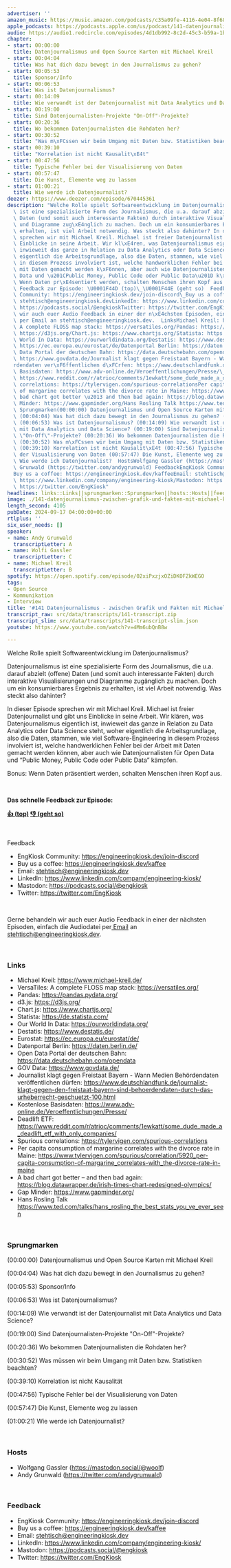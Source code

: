 ```yaml
---
advertiser: ''
amazon_music: https://music.amazon.com/podcasts/c35a09fe-4116-4e04-8f68-77d61b112e46/episodes/ddb28dd3-465e-447e-a5ac-c5270131b0c8/engineering-kiosk-141-datenjournalismus---zwischen-grafik-und-fakten-mit-michael-kreil
apple_podcasts: https://podcasts.apple.com/us/podcast/141-datenjournalismus-zwischen-grafik-und-fakten-mit/id1603082924?i=1000669774757&uo=4
audio: https://audio1.redcircle.com/episodes/4d1db992-8c2d-45c3-b59a-1bd531d21e36/stream.mp3
chapter:
- start: 00:00:00
  title: Datenjournalismus und Open Source Karten mit Michael Kreil
- start: 00:04:04
  title: Was hat dich dazu bewegt in den Journalismus zu gehen?
- start: 00:05:53
  title: Sponsor/Info
- start: 00:06:53
  title: Was ist Datenjournalismus?
- start: 00:14:09
  title: Wie verwandt ist der Datenjournalist mit Data Analytics und Data Science?
- start: 00:19:00
  title: Sind Datenjournalisten-Projekte "On-Off"-Projekte?
- start: 00:20:36
  title: Wo bekommen Datenjournalisten die Rohdaten her?
- start: 00:30:52
  title: "Was m\xFCssen wir beim Umgang mit Daten bzw. Statistiken beachten?"
- start: 00:39:10
  title: "Korrelation ist nicht Kausalit\xE4t"
- start: 00:47:56
  title: Typische Fehler bei der Visualisierung von Daten
- start: 00:57:47
  title: Die Kunst, Elemente weg zu lassen
- start: 01:00:21
  title: Wie werde ich Datenjournalist?
deezer: https://www.deezer.com/episode/670445361
description: "Welche Rolle spielt Softwareentwicklung im Datenjournalismus? Datenjournalismus\
  \ ist eine spezialisierte Form des Journalismus, die u.a. darauf abzielt (offene)\
  \ Daten (und somit auch interessante Fakten) durch interaktive Visualisierungen\
  \ und Diagramme zug\xE4nglich zu machen. Doch um ein konsumierbares Ergebnis zu\
  \ erhalten, ist viel Arbeit notwendig. Was steckt also dahinter? In dieser Episode\
  \ sprechen wir mit Michael Kreil. Michael ist freier Datenjournalist und gibt uns\
  \ Einblicke in seine Arbeit. Wir kl\xE4ren, was Datenjournalismus eigentlich ist,\
  \ inwieweit das ganze in Relation zu Data Analytics oder Data Science steht, woher\
  \ eigentlich die Arbeitsgrundlage, also die Daten, stammen, wie viel Software-Engineering\
  \ in diesem Prozess involviert ist, welche handwerklichen Fehler bei der Arbeit\
  \ mit Daten gemacht werden k\xF6nnen, aber auch wie Datenjournalisten f\xFCr Open\
  \ Data und \u201CPublic Money, Public Code oder Public Data\u201D k\xE4mpfen. Bonus:\
  \ Wenn Daten pr\xE4sentiert werden, schalten Menschen ihren Kopf aus.  Das schnelle\
  \ Feedback zur Episode: \U0001F44D (top)\_\U0001F44E (geht so)  Feedback EngKiosk\
  \ Community: https://engineeringkiosk.dev/join-discord\_Buy us a coffee: https://engineeringkiosk.dev/kaffeeEmail:\
  \ stehtisch@engineeringkiosk.devLinkedIn: https://www.linkedin.com/company/engineering-kiosk/Mastodon:\
  \ https://podcasts.social/@engkioskTwitter: https://twitter.com/EngKiosk Gerne behandeln\
  \ wir auch euer Audio Feedback in einer der n\xE4chsten Episoden, einfach die Audiodatei\
  \ per Email an stehtisch@engineeringkiosk.dev.  LinksMichael Kreil: https://www.michael-kreil.de/VersaTiles:\
  \ A complete FLOSS map stack: https://versatiles.org/Pandas: https://pandas.pydata.org/d3.js:\
  \ https://d3js.org/Chart.js: https://www.chartjs.org/Statista: https://de.statista.com/Our\
  \ World In Data: https://ourworldindata.org/Destatis: https://www.destatis.de/Eurostat:\
  \ https://ec.europa.eu/eurostat/de/Datenportal Berlin: https://daten.berlin.de/Open\
  \ Data Portal der deutschen Bahn: https://data.deutschebahn.com/opendataGOV Data:\
  \ https://www.govdata.de/Journalist klagt gegen Freistaat Bayern - Wann Medien Beh\xF6\
  rdendaten ver\xF6ffentlichen d\xFCrfen: https://www.deutschlandfunk.de/journalist-klagt-gegen-den-freistaat-bayern-sind-behoerdendaten-durch-das-urheberrecht-geschuetzt-100.htmlKostenlose\
  \ Basisdaten: https://www.adv-online.de/Veroeffentlichungen/Presse/\_Deadlift ETF:\
  \ https://www.reddit.com/r/atrioc/comments/1ewkatt/some_dude_made_a_deadlift_etf_with_only_companies/Spurious\
  \ correlations: https://tylervigen.com/spurious-correlationsPer capita consumption\
  \ of margarine correlates with the divorce rate in Maine: https://www.tylervigen.com/spurious/correlation/5920_per-capita-consumption-of-margarine_correlates-with_the-divorce-rate-in-maineA\
  \ bad chart got better \u2013 and then bad again: https://blog.datawrapper.de/irish-times-chart-redesigned-olympics/Gap\
  \ Minder: https://www.gapminder.org/Hans Rosling Talk https://www.ted.com/talks/hans_rosling_the_best_stats_you_ve_ever_seen\_\
  \ Sprungmarken(00:00:00) Datenjournalismus und Open Source Karten mit Michael Kreil\
  \ (00:04:04) Was hat dich dazu bewegt in den Journalismus zu gehen? (00:05:53) Sponsor/Info\
  \ (00:06:53) Was ist Datenjournalismus? (00:14:09) Wie verwandt ist der Datenjournalist\
  \ mit Data Analytics und Data Science? (00:19:00) Sind Datenjournalisten-Projekte\
  \ \"On-Off\"-Projekte? (00:20:36) Wo bekommen Datenjournalisten die Rohdaten her?\
  \ (00:30:52) Was m\xFCssen wir beim Umgang mit Daten bzw. Statistiken beachten?\
  \ (00:39:10) Korrelation ist nicht Kausalit\xE4t (00:47:56) Typische Fehler bei\
  \ der Visualisierung von Daten (00:57:47) Die Kunst, Elemente weg zu lassen (01:00:21)\
  \ Wie werde ich Datenjournalist?  HostsWolfgang Gassler (https://mastodon.social/@woolf)Andy\
  \ Grunwald (https://twitter.com/andygrunwald) FeedbackEngKiosk Community: https://engineeringkiosk.dev/join-discord\_\
  Buy us a coffee: https://engineeringkiosk.dev/kaffeeEmail: stehtisch@engineeringkiosk.devLinkedIn:\
  \ https://www.linkedin.com/company/engineering-kiosk/Mastodon: https://podcasts.social/@engkioskTwitter:\
  \ https://twitter.com/EngKiosk"
headlines: links::Links||sprungmarken::Sprungmarken||hosts::Hosts||feedback::Feedback
image: ./141-datenjournalismus-zwischen-grafik-und-fakten-mit-michael-kreil.jpg
length_second: 4105
pubDate: 2024-09-17 04:00:00+00:00
rtlplus: ''
six_user_needs: []
speaker:
- name: Andy Grunwald
  transcriptLetter: A
- name: Wolfi Gassler
  transcriptLetter: C
- name: Michael Kreil
  transcriptLetter: B
spotify: https://open.spotify.com/episode/02xiPxzjxOZiDKOFZkWEGO
tags:
- Open Source
- Kommunikation
- Interview
title: '#141 Datenjournalismus - zwischen Grafik und Fakten mit Michael Kreil'
transcript_raw: src/data/transcripts/141-transcript.zip
transcript_slim: src/data/transcripts/141-transcript-slim.json
youtube: https://www.youtube.com/watch?v=4Mm6ubQnB8w

---
```

<p>Welche Rolle spielt Softwareentwicklung im Datenjournalismus?</p><p>Datenjournalismus ist eine spezialisierte Form des Journalismus, die u.a. darauf abzielt (offene) Daten (und somit auch interessante Fakten) durch interaktive Visualisierungen und Diagramme zugänglich zu machen. Doch um ein konsumierbares Ergebnis zu erhalten, ist viel Arbeit notwendig. Was steckt also dahinter?</p><p>In dieser Episode sprechen wir mit Michael Kreil. Michael ist freier Datenjournalist und gibt uns Einblicke in seine Arbeit. Wir klären, was Datenjournalismus eigentlich ist, inwieweit das ganze in Relation zu Data Analytics oder Data Science steht, woher eigentlich die Arbeitsgrundlage, also die Daten, stammen, wie viel Software-Engineering in diesem Prozess involviert ist, welche handwerklichen Fehler bei der Arbeit mit Daten gemacht werden können, aber auch wie Datenjournalisten für Open Data und “Public Money, Public Code oder Public Data” kämpfen.</p><p>Bonus: Wenn Daten präsentiert werden, schalten Menschen ihren Kopf aus.</p><p><br></p><p><strong>Das schnelle Feedback zur Episode:</strong></p><p><a href="https://api.openpodcast.dev/feedback/141/upvote" rel="nofollow"><strong>👍 (top)</strong></a><strong> </strong><a href="https://api.openpodcast.dev/feedback/141/downvote" rel="nofollow"><strong>👎 (geht so)</strong></a></p><p><br></p><p>Feedback</p><ul><li>EngKiosk Community: <a href="https://engineeringkiosk.dev/join-discord">https://engineeringkiosk.dev/join-discord</a> </li><li>Buy us a coffee: <a href="https://engineeringkiosk.dev/kaffee">https://engineeringkiosk.dev/kaffee</a></li><li>Email: <a href="mailto:stehtisch@engineeringkiosk.dev" rel="nofollow">stehtisch@engineeringkiosk.dev</a></li><li>LinkedIn: <a href="https://www.linkedin.com/company/engineering-kiosk/" rel="nofollow">https://www.linkedin.com/company/engineering-kiosk/</a></li><li>Mastodon: <a href="https://podcasts.social/@engkiosk" rel="nofollow">https://podcasts.social/@engkiosk</a></li><li>Twitter: <a href="https://twitter.com/EngKiosk" rel="nofollow">https://twitter.com/EngKiosk</a></li></ul><p><br></p><p>Gerne behandeln wir auch euer Audio Feedback in einer der nächsten Episoden, einfach die Audiodatei per<a href="https://engineeringkiosk.dev/kontakt/"> Email</a> an <a href="mailto:stehtisch@engineeringkiosk.dev" rel="nofollow">stehtisch@engineeringkiosk.dev</a>.</p><p><br></p><h3 id="links">Links</h3><ul><li>Michael Kreil: <a href="https://www.michael-kreil.de/" rel="nofollow">https://www.michael-kreil.de/</a></li><li>VersaTiles: A complete FLOSS map stack: <a href="https://versatiles.org/" rel="nofollow">https://versatiles.org/</a></li><li>Pandas: <a href="https://pandas.pydata.org/" rel="nofollow">https://pandas.pydata.org/</a></li><li>d3.js: <a href="https://d3js.org/" rel="nofollow">https://d3js.org/</a></li><li>Chart.js: <a href="https://www.chartjs.org/" rel="nofollow">https://www.chartjs.org/</a></li><li>Statista: <a href="https://de.statista.com/" rel="nofollow">https://de.statista.com/</a></li><li>Our World In Data: <a href="https://ourworldindata.org/" rel="nofollow">https://ourworldindata.org/</a></li><li>Destatis: <a href="https://www.destatis.de/" rel="nofollow">https://www.destatis.de/</a></li><li>Eurostat: <a href="https://ec.europa.eu/eurostat/de/" rel="nofollow">https://ec.europa.eu/eurostat/de/</a></li><li>Datenportal Berlin: <a href="https://daten.berlin.de/" rel="nofollow">https://daten.berlin.de/</a></li><li>Open Data Portal der deutschen Bahn: <a href="https://data.deutschebahn.com/opendata" rel="nofollow">https://data.deutschebahn.com/opendata</a></li><li>GOV Data: <a href="https://www.govdata.de/" rel="nofollow">https://www.govdata.de/</a></li><li>Journalist klagt gegen Freistaat Bayern - Wann Medien Behördendaten veröffentlichen dürfen: <a href="https://www.deutschlandfunk.de/journalist-klagt-gegen-den-freistaat-bayern-sind-behoerdendaten-durch-das-urheberrecht-geschuetzt-100.html" rel="nofollow">https://www.deutschlandfunk.de/journalist-klagt-gegen-den-freistaat-bayern-sind-behoerdendaten-durch-das-urheberrecht-geschuetzt-100.html</a></li><li><span>Kostenlose Basisdaten: </span><a href="https://www.adv-online.de/Veroeffentlichungen/Presse/" rel="nofollow">https://www.adv-online.de/Veroeffentlichungen/Presse/</a><span> </span></li><li>Deadlift ETF: <a href="https://www.reddit.com/r/atrioc/comments/1ewkatt/some_dude_made_a_deadlift_etf_with_only_companies/" rel="nofollow">https://www.reddit.com/r/atrioc/comments/1ewkatt/some_dude_made_a_deadlift_etf_with_only_companies/</a></li><li>Spurious correlations: <a href="https://tylervigen.com/spurious-correlations" rel="nofollow">https://tylervigen.com/spurious-correlations</a></li><li>Per capita consumption of margarine correlates with the divorce rate in Maine: <a href="https://www.tylervigen.com/spurious/correlation/5920_per-capita-consumption-of-margarine_correlates-with_the-divorce-rate-in-maine" rel="nofollow">https://www.tylervigen.com/spurious/correlation/5920_per-capita-consumption-of-margarine_correlates-with_the-divorce-rate-in-maine</a></li><li>A bad chart got better – and then bad again: <a href="https://blog.datawrapper.de/irish-times-chart-redesigned-olympics/" rel="nofollow">https://blog.datawrapper.de/irish-times-chart-redesigned-olympics/</a></li><li>Gap Minder: <a href="https://www.gapminder.org/" rel="nofollow">https://www.gapminder.org/</a></li><li>Hans Rosling Talk <a href="https://www.ted.com/talks/hans_rosling_the_best_stats_you_ve_ever_seen" rel="nofollow">https://www.ted.com/talks/hans_rosling_the_best_stats_you_ve_ever_seen</a> </li></ul><p><br></p><h3 id="sprungmarken">Sprungmarken</h3><p>(00:00:00) Datenjournalismus und Open Source Karten mit Michael Kreil</p><p>(00:04:04) Was hat dich dazu bewegt in den Journalismus zu gehen?</p><p>(00:05:53) Sponsor/Info</p><p>(00:06:53) Was ist Datenjournalismus?</p><p>(00:14:09) Wie verwandt ist der Datenjournalist mit Data Analytics und Data Science?</p><p>(00:19:00) Sind Datenjournalisten-Projekte &#34;On-Off&#34;-Projekte?</p><p>(00:20:36) Wo bekommen Datenjournalisten die Rohdaten her?</p><p>(00:30:52) Was müssen wir beim Umgang mit Daten bzw. Statistiken beachten?</p><p>(00:39:10) Korrelation ist nicht Kausalität</p><p>(00:47:56) Typische Fehler bei der Visualisierung von Daten</p><p>(00:57:47) Die Kunst, Elemente weg zu lassen</p><p>(01:00:21) Wie werde ich Datenjournalist?</p><p><br></p><h3 id="hosts">Hosts</h3><ul><li>Wolfgang Gassler (<a href="https://mastodon.social/@woolf" rel="nofollow">https://mastodon.social/@woolf</a>)</li><li>Andy Grunwald (<a href="https://twitter.com/andygrunwald" rel="nofollow">https://twitter.com/andygrunwald</a>)</li></ul><p><br></p><h3 id="feedback">Feedback</h3><ul><li>EngKiosk Community: <a href="https://engineeringkiosk.dev/join-discord">https://engineeringkiosk.dev/join-discord</a> </li><li>Buy us a coffee: <a href="https://engineeringkiosk.dev/kaffee">https://engineeringkiosk.dev/kaffee</a></li><li>Email: <a href="mailto:stehtisch@engineeringkiosk.dev" rel="nofollow">stehtisch@engineeringkiosk.dev</a></li><li>LinkedIn: <a href="https://www.linkedin.com/company/engineering-kiosk/" rel="nofollow">https://www.linkedin.com/company/engineering-kiosk/</a></li><li>Mastodon: <a href="https://podcasts.social/@engkiosk" rel="nofollow">https://podcasts.social/@engkiosk</a></li><li>Twitter: <a href="https://twitter.com/EngKiosk" rel="nofollow">https://twitter.com/EngKiosk</a></li></ul>